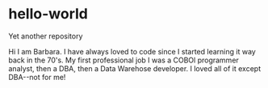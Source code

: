 # hello-world
Yet another repository

Hi I am Barbara.  I have always loved to code since I started learning it way back in the 70's.  My first professional job I was a COBOl programmer analyst, then a DBA, then a Data Warehose developer.  I loved all of it except DBA--not for me!
